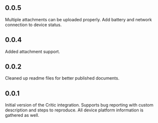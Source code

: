## 0.0.5
Multiple attachments can be uploaded properly. Add battery and network connection to device status.

## 0.0.4
Added attachment support.

## 0.0.2
Cleaned up readme files for better published documents.

## 0.0.1
Initial version of the Critic integration. Supports bug reporting with custom description and steps to reproduce. All device platform information is gathered as well.